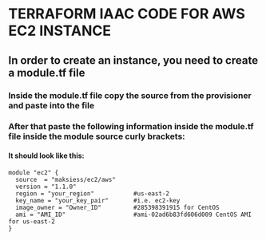 # TERRAFORM IAAC CODE FOR AWS EC2 INSTANCE

## In order to create an instance, you need to create a module.tf file
### Inside the module.tf file copy the source from the provisioner and paste into the file
### After that paste the following information inside the module.tf file inside the module source curly brackets:
#### It should look like this:
```
module "ec2" {
  source  = "maksiess/ec2/aws"
  version = "1.1.0"
  region = "your_region"           #us-east-2
  key_name = "your_key_pair"       #i.e. ec2-key
  image_owner = "Owner_ID"         #285398391915 for CentOS
  ami = "AMI_ID"                   #ami-02ad6b83fd606d009 CentOS AMI for us-east-2 
}
```
